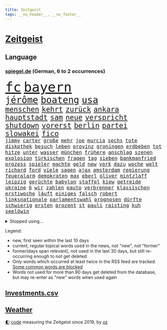 ```yaml
---
title: Zeitgeist
tags: __no_header__, __no_footer__
---
```


# [Zeitgeist](https://oliz.io/zeitgeist/)

## Language

<h3><a href="https://www.spiegel.de" target="_blank">spiegel.de</a> (German, 6 to 2 occurrences)</h3>
<p style="font-family:monospace">
<span style="font-size:32pt"><a href="news_links.html#fc" class="current">fc</a></span>
<span style="font-size:32pt"><a href="news_links.html#bayern" class="current">bayern</a></span>
<br>
<span style="font-size:22pt"><a href="news_links.html#jérôme" class="new">jérôme</a></span>
<span style="font-size:22pt"><a href="news_links.html#boateng" class="current">boateng</a></span>
<span style="font-size:22pt"><a href="news_links.html#usa" class="current">usa</a></span>
<br>
<span style="font-size:17pt"><a href="news_links.html#menschen" class="current">menschen</a></span>
<span style="font-size:17pt"><a href="news_links.html#kehrt" class="current">kehrt</a></span>
<span style="font-size:17pt"><a href="news_links.html#zurück" class="current">zurück</a></span>
<span style="font-size:17pt"><a href="news_links.html#ankara" class="current">ankara</a></span>
<span style="font-size:17pt"><a href="news_links.html#hauptstadt" class="current">hauptstadt</a></span>
<span style="font-size:17pt"><a href="news_links.html#sam" class="current">sam</a></span>
<span style="font-size:17pt"><a href="news_links.html#neue" class="current">neue</a></span>
<span style="font-size:17pt"><a href="news_links.html#verspricht" class="current">verspricht</a></span>
<span style="font-size:17pt"><a href="news_links.html#shutdown" class="new">shutdown</a></span>
<span style="font-size:17pt"><a href="news_links.html#vorerst" class="current">vorerst</a></span>
<span style="font-size:17pt"><a href="news_links.html#berlin" class="current">berlin</a></span>
<span style="font-size:17pt"><a href="news_links.html#partei" class="current">partei</a></span>
<span style="font-size:17pt"><a href="news_links.html#slowakei" class="current">slowakei</a></span>
<span style="font-size:17pt"><a href="news_links.html#fico" class="new">fico</a></span>
<br>
<span style="font-size:12pt"><a href="news_links.html#jimmy" class="current">jimmy</a></span>
<span style="font-size:12pt"><a href="news_links.html#carter" class="current">carter</a></span>
<span style="font-size:12pt"><a href="news_links.html#große" class="current">große</a></span>
<span style="font-size:12pt"><a href="news_links.html#mehr" class="current">mehr</a></span>
<span style="font-size:12pt"><a href="news_links.html#joe" class="current">joe</a></span>
<span style="font-size:12pt"><a href="news_links.html#murcia" class="new">murcia</a></span>
<span style="font-size:12pt"><a href="news_links.html#sechs" class="current">sechs</a></span>
<span style="font-size:12pt"><a href="news_links.html#tote" class="current">tote</a></span>
<span style="font-size:12pt"><a href="news_links.html#diskothek" class="new">diskothek</a></span>
<span style="font-size:12pt"><a href="news_links.html#besuch" class="current">besuch</a></span>
<span style="font-size:12pt"><a href="news_links.html#leben" class="current">leben</a></span>
<span style="font-size:12pt"><a href="news_links.html#provinz" class="current">provinz</a></span>
<span style="font-size:12pt"><a href="news_links.html#groningen" class="new">groningen</a></span>
<span style="font-size:12pt"><a href="news_links.html#erdbeben" class="current">erdbeben</a></span>
<span style="font-size:12pt"><a href="news_links.html#tot" class="current">tot</a></span>
<span style="font-size:12pt"><a href="news_links.html#hitze" class="current">hitze</a></span>
<span style="font-size:12pt"><a href="news_links.html#unter" class="current">unter</a></span>
<span style="font-size:12pt"><a href="news_links.html#wasser" class="current">wasser</a></span>
<span style="font-size:12pt"><a href="news_links.html#münchen" class="current">münchen</a></span>
<span style="font-size:12pt"><a href="news_links.html#frühere" class="current">frühere</a></span>
<span style="font-size:12pt"><a href="news_links.html#anschlag" class="current">anschlag</a></span>
<span style="font-size:12pt"><a href="news_links.html#szenen" class="current">szenen</a></span>
<span style="font-size:12pt"><a href="news_links.html#explosion" class="current">explosion</a></span>
<span style="font-size:12pt"><a href="news_links.html#türkischen" class="current">türkischen</a></span>
<span style="font-size:12pt"><a href="news_links.html#fragen" class="current">fragen</a></span>
<span style="font-size:12pt"><a href="news_links.html#tag" class="current">tag</a></span>
<span style="font-size:12pt"><a href="news_links.html#sieben" class="current">sieben</a></span>
<span style="font-size:12pt"><a href="news_links.html#bankmanfried" class="current">bankmanfried</a></span>
<span style="font-size:12pt"><a href="news_links.html#prozess" class="current">prozess</a></span>
<span style="font-size:12pt"><a href="news_links.html#spieler" class="current">spieler</a></span>
<span style="font-size:12pt"><a href="news_links.html#machte" class="current">machte</a></span>
<span style="font-size:12pt"><a href="news_links.html#geld" class="current">geld</a></span>
<span style="font-size:12pt"><a href="news_links.html#new" class="current">new</a></span>
<span style="font-size:12pt"><a href="news_links.html#york" class="current">york</a></span>
<span style="font-size:12pt"><a href="news_links.html#dazu" class="current">dazu</a></span>
<span style="font-size:12pt"><a href="news_links.html#woche" class="current">woche</a></span>
<span style="font-size:12pt"><a href="news_links.html#welt" class="current">welt</a></span>
<span style="font-size:12pt"><a href="news_links.html#richard" class="current">richard</a></span>
<span style="font-size:12pt"><a href="news_links.html#ford" class="current">ford</a></span>
<span style="font-size:12pt"><a href="news_links.html#viele" class="current">viele</a></span>
<span style="font-size:12pt"><a href="news_links.html#sagen" class="current">sagen</a></span>
<span style="font-size:12pt"><a href="news_links.html#ajax" class="current">ajax</a></span>
<span style="font-size:12pt"><a href="news_links.html#amsterdam" class="current">amsterdam</a></span>
<span style="font-size:12pt"><a href="news_links.html#regierung" class="current">regierung</a></span>
<span style="font-size:12pt"><a href="news_links.html#feueralarm" class="current">feueralarm</a></span>
<span style="font-size:12pt"><a href="news_links.html#demokraten" class="current">demokraten</a></span>
<span style="font-size:12pt"><a href="news_links.html#max" class="current">max</a></span>
<span style="font-size:12pt"><a href="news_links.html#eberl" class="new">eberl</a></span>
<span style="font-size:12pt"><a href="news_links.html#oliver" class="current">oliver</a></span>
<span style="font-size:12pt"><a href="news_links.html#mintzlaff" class="current">mintzlaff</a></span>
<span style="font-size:12pt"><a href="news_links.html#leipzig" class="current">leipzig</a></span>
<span style="font-size:12pt"><a href="news_links.html#gerüchte" class="current">gerüchte</a></span>
<span style="font-size:12pt"><a href="news_links.html#babylon" class="new">babylon</a></span>
<span style="font-size:12pt"><a href="news_links.html#staffel" class="current">staffel</a></span>
<span style="font-size:12pt"><a href="news_links.html#kiew" class="current">kiew</a></span>
<span style="font-size:12pt"><a href="news_links.html#getreide" class="current">getreide</a></span>
<span style="font-size:12pt"><a href="news_links.html#ukraine" class="current">ukraine</a></span>
<span style="font-size:12pt"><a href="news_links.html#6" class="current">6</a></span>
<span style="font-size:12pt"><a href="news_links.html#wir" class="current">wir</a></span>
<span style="font-size:12pt"><a href="news_links.html#zahlen" class="current">zahlen</a></span>
<span style="font-size:12pt"><a href="news_links.html#eauto" class="current">eauto</a></span>
<span style="font-size:12pt"><a href="news_links.html#verbrenner" class="current">verbrenner</a></span>
<span style="font-size:12pt"><a href="news_links.html#klassischen" class="new">klassischen</a></span>
<span style="font-size:12pt"><a href="news_links.html#erstiwoche" class="new">erstiwoche</a></span>
<span style="font-size:12pt"><a href="news_links.html#läuft" class="current">läuft</a></span>
<span style="font-size:12pt"><a href="news_links.html#einiges" class="current">einiges</a></span>
<span style="font-size:12pt"><a href="news_links.html#falsch" class="current">falsch</a></span>
<span style="font-size:12pt"><a href="news_links.html#robert" class="current">robert</a></span>
<span style="font-size:12pt"><a href="news_links.html#linksnationale" class="new">linksnationale</a></span>
<span style="font-size:12pt"><a href="news_links.html#parlamentswahl" class="current">parlamentswahl</a></span>
<span style="font-size:12pt"><a href="news_links.html#prognosen" class="new">prognosen</a></span>
<span style="font-size:12pt"><a href="news_links.html#dürfte" class="current">dürfte</a></span>
<span style="font-size:12pt"><a href="news_links.html#schwierig" class="current">schwierig</a></span>
<span style="font-size:12pt"><a href="news_links.html#ersten" class="current">ersten</a></span>
<span style="font-size:12pt"><a href="news_links.html#prozent" class="current">prozent</a></span>
<span style="font-size:12pt"><a href="news_links.html#st" class="current">st</a></span>
<span style="font-size:12pt"><a href="news_links.html#pauli" class="current">pauli</a></span>
<span style="font-size:12pt"><a href="news_links.html#raisting" class="new">raisting</a></span>
<span style="font-size:12pt"><a href="news_links.html#kuh" class="current">kuh</a></span>
<span style="font-size:12pt"><a href="news_links.html#seelöwin" class="new">seelöwin</a></span>
</p>
<details>
<summary>Stopped using...</summary>
<p class="former" style="font-size:12pt">
and(1073) behandlung(1073) gezogen(1073) monatelang(1073) steigenden(1073) williams(1073) zurzeit(1073) handeln(1072) pakistan(1072) richterin(1072) scheidet(1072) trumps(1072) ans(1071) deutliche(1071) erholung(1071) fbi(1071) feierte(1071) geändert(1071) kriminellen(1071) räumen(1071) unabhängigkeit(1071) welle(1071) zustand(1071) egal(1070) erklärte(1070) guter(1070) is(1070) plus(1070) briten(1069) hören(1069) schwarzen(1069) vereinigten(1069) binnen(1068) cristiano(1068) israelischen(1068) weißen(1068) zugleich(1068) bruder(1067) einstigen(1067) hinterlassen(1067) hubschrauber(1067) klubs(1067) sekunden(1067) verlust(1067) ausländische(1066) beraten(1066) erfasst(1066) landen(1066) moderne(1066) orbán(1066) ungarns(1066) ankündigung(1065) asche(1065) freut(1065) geklärt(1065) investitionen(1065) quartal(1065) verfügung(1065) widerspricht(1065) öfter(1065) feuerwehrleute(1064) geboren(1064) längere(1064) trainieren(1064) anwälte(1063) freilassung(1063) kontrollieren(1063) nord(1063) riesige(1063) schweigen(1063) ökonom(1063) dokumente(1062) regiert(1062) texas(1062) anthony(1061) falls(1061) leute(1061) stattfinden(1061) stimme(1061) bedeutung(1060) englischen(1060) geheimnis(1060) i(1060) langfristig(1060) märchen(1060) null(1060) angeklagten(1059) entsetzen(1059) fit(1059) geschossen(1059) heil(1059) hubertus(1059) infektion(1059) tötung(1059) durchsuchungen(1058) erlebte(1058) lkw(1058) patient(1058) verpasst(1058) freunde(1057) bürgermeisterin(1056) schuss(1056) anhänger(1055) bundesstaat(1055) gefangene(1055) gespräche(1055) studien(1055) wiederholt(1055) achten(1054) genauso(1054) tragödie(1054) wochenlang(1054) gewinn(1053) sinn(1053) betont(1052) bundesgerichtshof(1051) dar(1051) steckte(1051) berühmte(1050) olympische(1050) zurückgegangen(1050) wind(1048) voraussetzungen(1047) wusste(1044) hoffnungen(1043) nationalen(1043) gesichert(1042) klimaziele(1042) schrecken(1041) vorgelegt(1041) analysiert(1040) insassen(1040) kräfte(1039) stürzen(1039) fußballwm(1037) bangen(1033) zeigten(1033) finanzielle(1031) niedrig(1031) erfolgreichen(1028) ursprünglich(1023) erhebliche(1020) ausgaben(1014) heizen(1013) größe(1007) mängel(1007) last(1001) billiger(995) einfache(994) berichtete(971) cent(968) währung(957) vormarsch(944) wolken(932) autobahnen(930) medaille(926) 4000(919) politikern(898) vehement(887) airline(881) enthalten(877) lediglich(850) bauern(812) seither(812) inflationsrate(810) wenigsten(809) kümmern(805) zwingen(798) norwegische(796) landsleute(775) japans(765) highlights(760) jahrzehnt(758) gerissen(749) moderner(746) zorn(737) nachmittag(735) gemeinschaft(734) hawaii(731) investiert(729) entlasten(724) spiegelkorrespondent(717) 15000(710) älteste(709) rwe(704) spezielle(702) jährlich(699) zentralen(699) bahnen(694) kälte(692) hals(684) schülerin(675) bekannteste(664) geringer(663) militärischen(659) energiekonzern(653) seltene(646) rasch(638) überlebten(632) leitete(624) getreten(617) weltbekannt(617) systematisch(611) sankt(609) geplatzt(607) großbrand(606) wettkampf(603) royal(596) pekings(594) herausgefunden(591) fehlverhalten(584) 62(583) flughäfen(581) vögel(573) problems(570) rené(565) zugenommen(562) air(559) zurückgewiesen(559) lücken(558) gestärkt(555) ukrainenews(554) schildern(552) vermieter(552) odessa(549) langsam(548) erneuerbare(547) kriegsbeginn(543) flüchten(541) ergab(533) hahn(531) ball(528) zusätzlich(521) dmitrij(520) ausfall(518) beigelegt(518) boxen(518) arbeitslosigkeit(517) kompensieren(513) brasilianische(503) usdollar(503) filialen(502) recherchen(500) b(499) guardiola(498) pep(498) fragwürdige(491) abgeschaltet(490) ehrt(485) empfohlen(480) erleichtert(479) angeschlagenen(478) besitzt(478) debattiert(477) diejenigen(475) japanische(475) unobericht(475) belegt(469) leopardpanzer(468) ernannt(467) tiefer(464) kaffee(460) idol(458) nationale(457) offensichtlich(456) identifizieren(453) attestiert(449) spitzt(449) neustart(447) olympischen(446) alzheimer(443) fehlstart(443) geste(442) trans(441) tirol(440) entschuldigen(438) ausgewertet(431) schwächelt(430) verstanden(422) verträge(420) zurückhaltung(420) starkwatzinger(419) verbrauch(419) scheiterten(418) äußerst(413) nebenwirkungen(407) studentin(400) ron(395) terminal(394) weltgrößten(394) beleidigungen(393) desantis(388) menschheit(387) wünsche(387) größeres(386) tarife(386) atomkraftwerk(382) verstöße(380) eingreifen(375) gerechtfertigt(375) jüngst(374) richtete(374) zutritt(374) dunkle(372) bussen(370) abschuss(367) atomausstieg(363) branchen(361) abermals(358) sechsten(358) stemmen(358) kollege(357) praktisch(356) vegane(356) abzug(352) vaters(352) floridas(350) illegales(349) krawalle(349) symbole(347) eingriff(346) härtesten(344) hauptdarstellerin(343) 160(342) immobilienkonzern(342) erleichtern(341) pentagon(336) 23jährige(333) übergewicht(333) ignoriert(332) jewgeni(332) absehbar(331) forschung(331) ratten(331) absolviert(328) bnd(328) meldungen(324) 49euroticket(321) schwarzer(320) operiert(319) gegessen(317) überzeugte(315) möglichkeit(314) zurückgekehrt(314) mitarbeitern(311) billigt(308) credit(308) kritisierten(308) suisse(308) äußerung(307) gesprengt(306) inhalten(305) mächte(305) südafrikas(305) verunsichert(304) böhmermann(303) widmen(303) as(302) amerikanerin(301) zerschlagen(300) regimekritiker(294) überfahrt(293) bengvir(292) itamar(292) landesweiten(291) statistische(290) hill(289) gedroht(288) kommentiert(288) monatelangen(288) häufen(285) roland(285) bundesjustizminister(283) petersburg(283) gipfeltreffen(281) hauses(281) gesetzliche(279) legten(279) wiederholen(279) leiten(278) vermeldet(277) begleitung(276) arbeitsplätze(275) eroller(275) abhilfe(271) immobilie(270) unterzogen(269) pakistans(267) beheben(263) kulturstaatsministerin(263) aggressiv(260) streamingdienst(260) zentimeter(260) einwanderer(258) pokal(257) csupolitiker(255) gebühren(255) praxis(255) krawallen(252) transparent(250) kreativer(249) satellitenbild(249) vorstand(248) männlichen(246) plätze(246) militärübung(245) ablauf(244) dieb(244) hochhaus(244) flasche(243) symptome(243) elektrische(242) herstellers(242) 250000(237) gesammelt(237) bewahren(236) geschäften(234) office(233) liebt(231) ständig(229) palästinensern(228) vierteljahrhundert(228) waldbrand(228) fukushima(227) rast(226) erbost(225) to(225) transfer(225) fluggesellschaft(224) rüstungsindustrie(223) theoretisch(221) erleiden(220) kennzeichnung(220) natomitglied(220) wagnertruppe(219) boote(218) günstigen(217) story(215) bemerkt(213) ingolstadt(213) auszeichnungen(212) offenbaren(212) dhl(211) beilegen(210) halbieren(210) staatsfonds(207) loswerden(206) rechner(203) dicht(202) komponist(201) trümmerteile(201) einheimischen(200) erholt(200) vergnügungspark(200) berlinkreuzberg(198) löscharbeiten(197) nordstreampipelines(197) tui(197) usaußenministerium(197) autorennen(196) förderprogramm(196) beigetragen(195) lächeln(195) rührt(195) carlson(194) equal(194) pay(194) tucker(194) wallace(194) wütenden(194) nützt(193) verbreitete(193) zogen(193) glaube(191) norditalien(189) spitzenkandidat(189) 15jährigen(188) eingeräumt(187) wänden(186) björn(185) höcke(185) wirtschaftsleistung(185) söldnerchef(184) derer(183) beschränken(182) fsb(181) gasheizungen(181) gestresst(181) einschränken(180) staatssekretär(180) altkanzler(179) messen(178) pascal(178) kämpften(177) gekonnt(176) griechische(176) begünstigt(175) transformation(175) unbedenklich(175) festgelegt(174) räuber(174) sabotageakt(174) segeljacht(174) solidarisch(174) bestreiten(173) genaue(173) herausforderer(173) brennen(172) flop(172) genres(172) mutterkonzern(172) smart(171) regierungspartei(170) angeordnet(169) bemängelt(169) betrunkener(169) losgehen(169) passant(169) beleg(168) fündig(166) obduktion(166) raubtier(166) bundesligist(165) hakenkreuze(165) sommerspielen(165) verblüffenden(165) erkrankungen(164) imran(164) khan(164) kostenlosen(164) angerichtet(163) ärgern(162) prosieben(159) italiener(157) modi(157) bereiche(156) reuß(156) vermarktet(156) alexandra(154) halbiert(154) moore(154) statements(154) tauben(154) 125(152) stur(152) geisel(151) weicht(151) 33jähriger(150) artefakte(150) weltbevölkerung(149) assange(148) ergeht(148) gewusst(148) argumenten(147) trümmerfeld(147) wärmepumpe(147) cumexaffäre(146) gange(145) alarmbereitschaft(144) erwartete(144) großfeuer(143) hassverbrechen(143) antrat(142) schwelt(142) be(141) lukaku(141) romelu(141) berührt(140) eupläne(140) hektar(139) spruch(139) flecken(138) anwerben(137) reichtum(137) bka(136) cduabgeordnete(136) hinein(136) schwerwiegenden(136) buchen(135) haar(135) benennt(134) erhöhte(134) flüssigkeit(134) sportart(134) unterschreibt(134) 58(133) ausgeblieben(133) exmitarbeiter(133) maus(132) nachbarstaaten(132) rights(131) tennisspielerin(131) formuliert(130) klimafragen(130) fabian(128) unzureichend(128) lebensmittelhersteller(127) lukrativen(127) reynolds(127) weeknd(127) behält(126) katrin(126) kleinkinder(126) spektakulär(126) verhaltenstherapeutin(126) nelles(125) rechtsextremismus(125) rettungsmission(125) waldbränden(125) ernannte(124) feministinnen(124) reallöhne(124) that(124) anhören(123) ausgang(123) erstatten(122) falschparker(122) schlucken(122) erzieher(120) landesverband(120) rechtskräftig(120) zusammengekommen(120) interpretiert(118) telegram(118) usgericht(118) buchstäblich(117) prognostiziert(117) uskapitol(117) f16kampfjets(116) wertverlust(116) schockiert(115) australierin(113) fossile(113) perlt(113) beschleunigen(112) drogenhandel(112) einstufung(112) natürliche(112) niklas(112) triathlon(112) behandlungen(111) prosiebensat1(111) tauscht(111) traktor(111) plagen(110) abgelichtet(109) chaotischen(109) rocky(107) verunsichern(107) 17jährigen(106) hamas(106) pessimistisch(106) acker(105) ankurbeln(105) asylbewerberheim(105) beruft(105) achtjährigen(104) autobahngesellschaft(104) einbestellt(104) popp(104) blicke(103) kalender(103) süddeutschland(103) luftangriffen(102) spree(102) triumphierte(102) verstärkung(102) würdigte(102) mangelnden(101) alpinist(100) erbitterten(100) potenzielle(100) verfügbaren(100) bergführer(99) gruner(99) hintern(99) konsterniert(99) kommunaler(98) nationalparks(98) tweets(98) agieren(97) fragenkatalog(97) greuther(97) schlepper(97) verwehrt(97) alexis(96) killers(96) kopfgeld(96) rumort(96) ökonomischen(96) gleichstellung(95) kaputte(95) qualität(95) trick(95) vernichtung(95) überführen(95) 32jährige(94) halte(94) lka(94) maurice(94) neugebauer(94) polizeikontrolle(94) schlagersängerin(94) falschaussage(93) unfallort(93) balkon(92) eiskalt(92) heimischer(92) hiesige(92) leichtigkeit(92) dringender(91) gefälschtes(91) primož(91) roglič(91) schlucht(91) undenkbar(91) anschließenden(90) bella(90) finanzexperten(90) grenzfluss(90) just(90) kette(90) like(90) scheuer(90) stock(90) terrorplänen(90) älterer(90) überzogene(90) deutschiraners(89) geburtshaus(89) jet(89) kapazität(89) scan(89) stahlseil(89) sánchez(89) alpinisten(88) fußballtransferticker(88) glanzlicht(88) landesinneren(88) patriarch(88) rammstein(88) schwamm(88) selbstbestimmungsgesetz(88) talente(88) verheerendsten(88) durststrecke(87) faschismus(87) frontal(87) mondlandung(87) oldenburg(87) passende(87) zuliebe(87) chiphersteller(86) erwirtschaften(86) helm(86) spotify(86) ungefährdet(86) vorläufigen(86) überdurchschnittlich(86) aarhus(85) undiplomatisch(85) zielbereich(85) athlet(84) brighton(84) cnnchef(84) elektrischen(84) flüchtlingsheimen(84) kolonien(84) monatliche(84) reiner(84) reparaturen(84) rundum(84) spanierinnen(84) ukrainisches(84) aufgelegt(83) berechnungen(83) grausige(83) völlige(83) barbiefilm(82) durchgreifen(82) häusern(82) luftqualität(82) rechtsradikalen(82) schmiert(82) auster(81) bergsteigerin(81) emirate(81) kameraautos(81) reichsbürgern(81) renditen(81) cruz(80) geschäfts(80) hinziehen(80) lieb(80) lüfte(80) verwundeten(80) abgrenzen(79) afdmann(79) bunten(79) fattah(79) fußballtransfers(79) fällig(79) leo(79) unterhalb(79) versammlung(79) zehnkämpfer(79) arbeitslos(78) attraktiv(78) euregeln(78) forschungsministerin(78) freiewählerchef(78) geltenden(78) kantine(78) lockdowns(78) seenot(78) zerstörter(78) benachteiligt(77) digitales(77) kristina(77) millionenschweren(77) söldnerführer(77) bittere(76) einreichen(76) gelegentlich(76) innensenatorin(76) krönt(76) marilyn(76) monroe(76) netzentgelte(76) spranger(76) spvgg(76) autoverkehr(75) flugzeugcrash(75) männlicher(75) preiserhöhung(75) pütz(75) routineoperation(75) saudischer(75) schadens(75) vereitelt(75) werner(75) ölkonzerne(75) monatelangem(74) toxischen(74) ferien(73) kostenlose(73) lagerhalle(73) quellen(73) teilchen(73) 76jährige(72) gemeindevertreter(72) queere(72) rekordmann(72) warnungen(72) eisbäder(71) kanadischem(71) meeressäuger(71) mitgliedstaaten(71) elton(70) havarierten(70) zustellung(70) kuriosen(69) unglücks(69) verkraftbar(69) aufzusetzen(68) beatrix(68) erkunden(68) sogenanntes(68) trends(68) überredet(68) 3m(67) asylrecht(67) braslavsky(67) ersparte(67) erzeugen(67) flüchtlingen(67) geschwindigkeiten(67) nachdenklichen(67) paulairene(67) trupp(67) tschetschenischen(67) verstaute(67) ataman(66) ferda(66) substanziellen(66) zitieren(66) abenteurer(65) flieger(65) herausfordert(65) rächt(65) schwedens(65) sommerferien(65) unescowelterbe(65) unterhaltung(65) vorrücken(65) wärmebildkameras(65) xiii(65) afdpolitiker(64) blue(64) bundestagswahlen(64) intimität(64) ungewohnt(64) barker(63) gratulierte(63) putintreuen(63) quersumme(63) umdrehungen(63) verbraucherzeitschrift(63) antidiskriminierungsbeauftragte(62) arbeitslosen(62) caravan(62) frankenthal(62) krankenwagen(62) shirts(62) spiegelgespräch(62) trinkt(62) verteilung(62) wahlkreisbüro(62) ausfällt(61) busse(61) erledigt(61) gastherme(61) kinderbetreuung(61) klassische(61) schlimmer(61) vormittag(61) wagnerchefs(61) beauftragte(60) festigen(60) kuleba(60) produzierte(60) schlaganfall(60) stundenlohn(60) tablets(60) urwald(60) uskonsulat(60) wagneraufstand(60) afdwähler(59) aufstiegsbafög(59) beigesetzt(59) dummheit(59) inhaftierten(59) koran(59) nbaprofi(59) psychologie(59) rüffel(59) streitkultur(59) umgeschlagen(59) 2023/2024(58) alkoholkonsum(58) bauernverband(58) bestsellerautor(58) mentalen(58) schnelldurchlauf(58) untreue(58) aufschrei(57) beerdigen(57) bevölkerungsschwund(57) düren(57) fuest(57) kater(57) legacy(57) milliardeninvestitionen(57) schnitzel(57) willemalexander(57) ardsommerinterview(56) ausgehandelt(56) berlinale(56) bestseller(56) bewerbern(56) durchgegriffen(56) fotomontage(56) hochumstrittene(56) 1972(55) charly(55) diskreditieren(55) geleitet(55) haien(55) hübner(55) weitverbreitet(55) atlanta(54) eingespielt(54) triumphs(54) zelt(54) 7000(53) carolin(53) depression(53) flüchtlingslager(53) kibilder(53) kriminalpolizei(53) legislaturperiode(53) mietpreise(53) perfide(53) stämme(53) zweitgrößten(53) akuter(52) akwruine(52) baseball(52) jagt(52) kiosk(52) schnäppchen(52) testament(52) todesfall(52) atomruine(51) islamistische(51) kühlwasser(51) lando(51) leichtathletikwm(51) meisterin(51) norris(51) sprinter(51) wehtut(51) arbeitgebernahe(50) diabetes(50) gelbe(50) gina(50) halbherzig(50) kreuzband(50) kühlwasserverklappung(50) lückenkemper(50) nachbarländer(50) nebraska(50) objekten(50) pflegebedürftigen(50) wattenmeer(50) wichtigstes(50) binz(49) derartige(49) fischstäbchen(49) geburten(49) geschieht(49) regnet(49) reichsbürgergruppe(49) subway(49) trailer(49) vanmoof(49) verkraften(49) östlich(49) androidhandys(48) chandrayaan3(48) fukushimakühlwasser(48) gesellschaftliches(48) gruppenphase(48) immobilienmarkt(48) verkürzt(48) atomkrieg(47) belästigungen(47) gebrannt(47) kraftfahrtbundesamt(47) siebzigern(47) wasserqualität(47) behandeln(46) hollywoodstreik(46) inspirieren(46) julia(46) offerte(46) riecht(46) übergangsweise(46) bertram(45) gegeneinander(45) kisysteme(45) kleintransporter(45) nachtruhe(45) showdown(45) vorwahlen(45) disziplinen(44) enttäuschung(44) freiwilliger(44) froh(44) wmgold(44) 365(43) flüchtet(43) schachzug(43) auskunftei(42) demonstrant(42) klausur(42) koffer(42) lebensträume(42) prallt(42) schufa(42) verwirklichen(42) wagte(42) angabe(41) deindustrialisierung(41) einbürgerung(41) erbt(41) isrückkehrerin(41) profitabel(41) schneise(41) angefeindet(40) bard(40) michal(40) natürlichen(40) transrechte(40) ökonomisch(40) geheimer(39) geplatztem(38) verlagerung(38) überlaufen(38) friedliche(37) hadid(37) kanzlerpartei(37) kulisse(37) meseberg(37) notoperation(37) sadiq(37) sorten(37) ulez(37) umweltzone(37) verdiente(37) 51jährige(36) ampelpläne(36) anfangen(36) bereitstellen(36) betreuung(36) ikonischer(36) jüdischsein(36) namensgeber(36) privilegien(36) knochen(35) losfahren(35) milliardengewinn(35) schmutziger(35) trainers(35) woody(35) abgeschnitten(34) chipfabriken(34) dauerregen(34) jetski(34) küsste(34) papuaneuguinea(34) schmerzhaften(34) sge(34) storch(34) tagesgeld(34) wohnungskäufer(34) zugesagten(34) debütant(33) ernte(33) eukommissionsvize(33) frans(33) frauenrechte(33) maskenpflicht(33) räder(33) selbstständige(33) timmermans(33) visionen(33) amsterdamer(32) geldes(32) gestellten(32) getagt(32) sendete(32) venus(32) vergewaltigungen(32) adoptiert(31) auswandern(31) ethik(31) eurowings(31) gaspreis(31) militärstrategie(31) saale(31) dfbkader(30) emtitel(30) kost(30) meier(30) unterzahl(30) usfernsehen(30) gestürzte(29) mangels(29) prüfstand(29) ruinieren(29) wohnmobile(29) dnipro(28) erschweren(28) fastfoodkette(28) gewählten(28) putschisten(28) sozial(28) uber(28) hochprozentiges(27) kohleausstieg(27) riskanten(27) siri(27) unbegründet(27) gesunden(26) haarsträubende(26) kiesewetter(26) meerwasser(26) taurusraketen(26) videobeweis(26) wolff(26) /(25) befehl(25) betrogen(25) israeli(25) militärjunta(25) rammsteinstar(25) schach(25) schild(25) 64jährige(24) ness(24) nessie(24) roderich(24) trudeau(24) unermüdlich(24) vielversprechende(24) bein(23) bernardo(23) bock(23) brücken(23) immobilienriese(23) kultusministerium(23) lebensbedingungen(23) rügener(23) tänzerinnen(23) uscharts(23) verbrauchen(23) überschätzt(23) aufwendigen(22) kunstschätze(22) pfadfinder(22) wetterlage(22) abfluss(21) entsprechenden(21) komponiert(20) moral(20) nahelegen(20) rekruten(20) saisonsieg(20) verkehrsunfall(20) bedenklich(19) doppelten(19) effekte(19) titelfavorit(19) demografie(18) erdtrabanten(18) fälschung(18) inhaber(18) leide(18) bray(17) fußgänger(17) kriegsführung(17) leser(17) maui(17) plakat(17) spiegelleserinnen(17) geheimdienstchef(16) magnus(16) right(16) sprinterin(16) tierärzte(16) timanowskaja(16) berufswahl(15) bürokratieabbau(15) mitfahrer(15) sekte(15) wesen(15) ausgebrannten(14) buschbrände(14) campus(14) gefallenen(14) karrierecoach(14) kneipen(14) lenkte(14) verzicht(14) wgzimmer(14) wohnviertel(14) fürths(13) pornos(13) reihenfolge(13) säugling(13) vollzeit(13) erfassen(12) harald(12) hinsichtlich(12) ikonisches(12) privatjet(12) vollzeitjobs(12) dreijährige(11) förster(11) gamer(11) graz(11) jessica(11) navigieren(11) prestigeerfolg(11) vorgetäuscht(11) vorschrift(11)
</p>
</details>
<p>Legend:
<ul>
<li><span class="new">new</span>, first seen within the last 10 days</li>
<li><span class="current">current</span>, regular topical words used in the news, not "new", not "former"</li>
<li><span class="former">former(days span relevant)</span>, not used in the last 30 days, but still re-occurring enough to not get deleted</li>
<li>Only words which occurred at least twice in the RSS feed are tracked. <a href="language/filters.py">Some common words are blocked</a></li>
<li>Words not used for more than 90 days get deleted from the database, but may re-enter as "new" words when used again</li>
</ul>
</p>

## [Investments](investments.html)[.csv](investments.csv)

## [Weather](weather.html)

<footer>
<a href="javascript:toggleTheme()" class="nav">🌓</a>
<a href="https://github.com/ooz/zeitgeist">code</a> measuring the Zeitgeist since 2019, by <a href="https://oliz.io">oz</a>
</footer>
